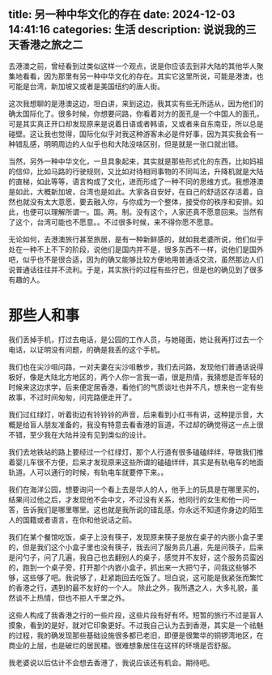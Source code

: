 title: 另一种中华文化的存在
date: 2024-12-03 14:41:16
categories: 生活
description: 说说我的三天香港之旅之二
--- 

去港澳之前，曾经看到过类似这样一个观点，说是你应该去到非大陆的其他华人聚集地看看，因为那里有另一种中华文化的存在。其实它这里所说，可能是港澳，也可能是台湾，新加坡又或者是美国纽约的唐人街。

这次我想聊的是港澳这边，坦白讲，来到这边，我其实有些无所适从，因为他们的确太国际化了。很多时候，你想要问路，你看着对方的面孔是一个中国人的面孔，可是其实真正开口却发现原来是说着日语或者韩语，又或者来自东南亚，所以总是碰壁。这让我也觉得，国际化似乎对我这种游客未必是件好事，因为其实我会有一种错乱感，明明周边的人似乎也和大陆没啥区别，但是就是一张口就出错。

当然，另外一种中华文化，一旦具象起来，其实就是那些形式化的东西，比如妈祖的信仰，比如马路的行驶规则，又比如对待相同事物的不同叫法，升降机就是大陆的直梯，如此等等，语言构成了文化，进而形成了一种不同的思维方式。我想港澳是如此，大概新加坡，台湾也是如此。大家各自安好，在自己的舒适区存活着，自然也就没有太大意愿，要去融入你，与你成为一个整体，接受你的秩序和安排。如此，也便可以理解所谓一。国。两。制。没有这个，人家还真不愿意回来。当然有了这个，台湾可能也不愿意。。不过很多时候，来不得你愿不愿意。

无论如何，去港澳旅行甚至旅居，是有一种新鲜感的，就如我老婆所说，他们似乎处在一种不上不下的阶段，说他们是国内并不是，很多东西不一样，说他们是国外吧，似乎也不是很合适，因为的确又能够比较方便地用普通话交流，虽然那边人们说普通话往往并不流利。于是，其实旅行的过程有些拧巴，但是也的确见到了很多有趣的人。

# 那些人和事

我们丢掉手机，打过去电话，是公园的工作人员，与她碰面，她让我再打过去一个电话，以证明没有问题，的确是我丢的这个手机。

我们也在尖沙咀问路，一对夫妻在尖沙咀散步，我们去问路，发现他们普通话说得极好，像是大陆北方地区的，两个人你一言我一语，很是热情，我猜想是否年轻的时候来这边求学，后来便定居香港，看他们的气质谈吐也并不凡，想来也一定有些故事，不过时间匆匆，问完路便走开了。

我们过红绿灯，听着街边有铃铃铃的声音，后来看到小红书有讲，这种提示音，大概是给盲人朋友准备的，我没有特意去看香港的盲道，不过却的确觉得这一点上很不错，至少我在大陆并没有见到类似的设计。

我们去地铁站的路上要经过一个红绿灯，那个人行道有很多磕磕绊绊，导致我们推着婴儿车很不方便，后来才发现原来这些所谓的磕磕绊绊，其实是有轨电车的地面轨道。人可以通行的时候，有轨电车就要停下来。。

我们在海洋公园，想要询问一个看上去是华人的人，他手上的玩具是在哪里买的，结果问过他之后，才发现他不会中文，不过没有关系，他同行的女生和他一问一答，告诉我们是哪里哪里。这也就是我所说的错乱感，你永远不知道你身边的陌生人的国籍或者语言，在你和他说话之前。

我们在某个餐馆吃饭，桌子上没有筷子，发现原来筷子是放在桌子的内嵌小盒子里的，但是我们这个小盒子里也没有筷子，我去问了服务员几遍，先是问筷子，后来是问勺子，问了几遍，我自己也去翻别人的桌子，感觉并不友好，这个服务员蛮凶的，跑到一个桌子旁，打开那个内嵌小盒子，抓出来一大把勺子，问我这些够不够，这些够了吧。我说够了，赶紧跑回去吃饭了。坦白说，这可能是我紧张而繁忙的香港之行，遇到的最不友好的一个人。 除此之外，我所遇之人，大多礼貌，虽然谈不上热情，但也不拒人千里之外。

这些人构成了我香港之行的一些片段，这些片段有好有坏。短暂的旅行不过是盲人摸象，看到的是好，就对它印象更好。不过我自己认为去到香港，其实是一个祛魅的过程，我的确发现那些基础设施很多都已老旧，即便是很繁华的铜锣湾地区，在商业的上层，也是破烂的居民楼。很难想象居住在这样的环境是否舒服。

我老婆说以后估计不会想去香港了，我说应该还有机会。期待吧。
